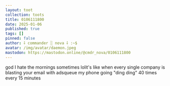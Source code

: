 ```yaml
---
layout: toot
collection: toots
title: 0106111800
date: 2025-01-06
published: true
tags: []
pinned: false
author: ⸸ commander ░ nova ⸸ :~$
avatar: /img/avatar/daemon.jpeg
mastodon: https://mastodon.online/@cmdr_nova/0106111800
---
```


god I hate the mornings sometimes lolit's like when every single company is blasting your email with adsqueue my phone going "ding ding" 40 times every 15 minutes
